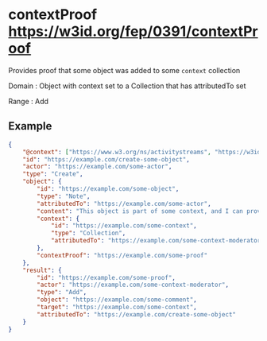 # contextProof <https://w3id.org/fep/0391/contextProof>

Provides proof that some object was added to some `context` collection

Domain
: Object with context set to a Collection that has attributedTo set

Range
: Add

## Example

```json
{
	"@context": ["https://www.w3.org/ns/activitystreams", "https://w3id.org/fep/0391"],
	"id": "https://example.com/create-some-object",
	"actor": "https://example.com/some-actor",
	"type": "Create",
	"object": {
		"id": "https://example.com/some-object",
		"type": "Note",
		"attributedTo": "https://example.com/some-actor",
		"content": "This object is part of some context, and I can prove it was added to the context collection.",
		"context": {
			"id": "https://example.com/some-context",
			"type": "Collection",
			"attributedTo": "https://example.com/some-context-moderator"
		},
		"contextProof": "https://example.com/some-proof"
	},
	"result": {
		"id": "https://example.com/some-proof",
		"actor": "https://example.com/some-context-moderator",
		"type": "Add",
		"object": "https://example.com/some-comment",
		"target": "https://example.com/some-context",
		"attributedTo": "https://example.com/create-some-object"
	}
}
```